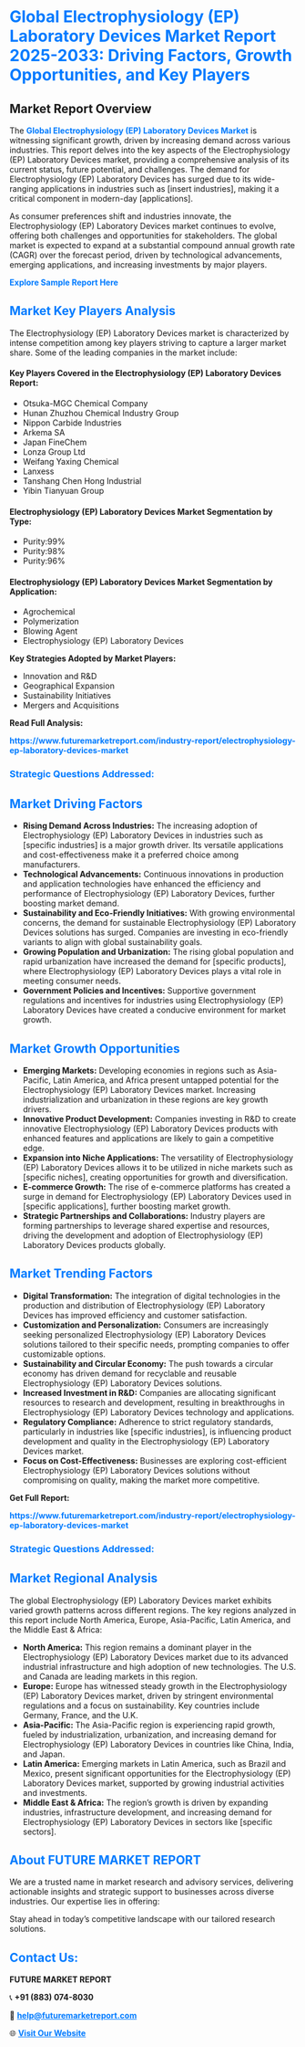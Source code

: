 <h1 style="color: #007BFF;">Global Electrophysiology (EP) Laboratory Devices Market Report 2025-2033: Driving Factors, Growth Opportunities, and Key Players</h1>

<section id="overview">
<h2>Market Report Overview</h2>
<p>The <a href="https://www.futuremarketreport.com/industry-report/electrophysiology-ep-laboratory-devices-market" style="color: #007BFF; text-decoration: none;"><strong>Global Electrophysiology (EP) Laboratory Devices Market</strong></a> is witnessing significant growth, driven by increasing demand across various industries. This report delves into the key aspects of the Electrophysiology (EP) Laboratory Devices market, providing a comprehensive analysis of its current status, future potential, and challenges. The demand for Electrophysiology (EP) Laboratory Devices has surged due to its wide-ranging applications in industries such as [insert industries], making it a critical component in modern-day [applications].</p>
<p>As consumer preferences shift and industries innovate, the Electrophysiology (EP) Laboratory Devices market continues to evolve, offering both challenges and opportunities for stakeholders. The global market is expected to expand at a substantial compound annual growth rate (CAGR) over the forecast period, driven by technological advancements, emerging applications, and increasing investments by major players.</p>
</section>

<section id="overview">
<p><a href="https://www.futuremarketreport.com/request-sample/reportId=125354" style="color: #007BFF; text-decoration: none;"><strong>Explore Sample Report Here</strong></a></p>
</section>

<section id="key-players">
<h2 style="color: #007BFF;">Market Key Players Analysis</h2>
<p>The Electrophysiology (EP) Laboratory Devices market is characterized by intense competition among key players striving to capture a larger market share. Some of the leading companies in the market include:</p>
<h4>Key Players Covered in the Electrophysiology (EP) Laboratory Devices Report:</h4>
<ul><li>Otsuka-MGC Chemical Company</li><li>Hunan Zhuzhou Chemical Industry Group</li><li>Nippon Carbide Industries</li><li>Arkema SA</li><li>Japan FineChem</li><li>Lonza Group Ltd</li><li>Weifang Yaxing Chemical</li><li>Lanxess</li><li>Tanshang Chen Hong Industrial</li><li>Yibin Tianyuan Group</li></ul>
<h4>Electrophysiology (EP) Laboratory Devices Market Segmentation by Type:</h4>
<ul><li>Purity:99%</li><li>Purity:98%</li><li>Purity:96%</li></ul>

<h4>Electrophysiology (EP) Laboratory Devices Market Segmentation by Application:</h4>
<ul><li>Agrochemical</li><li>Polymerization</li><li>Blowing Agent</li><li>Electrophysiology (EP) Laboratory Devices</li></ul>
<p><strong>Key Strategies Adopted by Market Players:</strong></p>
<ul>
<li>Innovation and R&D</li>
<li>Geographical Expansion</li>
<li>Sustainability Initiatives</li>
<li>Mergers and Acquisitions</li>
</ul>
</section>

<section>
<p><strong>Read Full Analysis: </strong></p><a href="https://www.futuremarketreport.com/industry-report/electrophysiology-ep-laboratory-devices-market" style="color: #007BFF; text-decoration: none;"><strong>https://www.futuremarketreport.com/industry-report/electrophysiology-ep-laboratory-devices-market</strong></a>
<h3 style="color: #007BFF;">Strategic Questions Addressed:</h3>
</section>

<section id="driving-factors">
<h2 style="color: #007BFF;">Market Driving Factors</h2>
<ul>
<li><strong>Rising Demand Across Industries:</strong> The increasing adoption of Electrophysiology (EP) Laboratory Devices in industries such as [specific industries] is a major growth driver. Its versatile applications and cost-effectiveness make it a preferred choice among manufacturers.</li>
<li><strong>Technological Advancements:</strong> Continuous innovations in production and application technologies have enhanced the efficiency and performance of Electrophysiology (EP) Laboratory Devices, further boosting market demand.</li>
<li><strong>Sustainability and Eco-Friendly Initiatives:</strong> With growing environmental concerns, the demand for sustainable Electrophysiology (EP) Laboratory Devices solutions has surged. Companies are investing in eco-friendly variants to align with global sustainability goals.</li>
<li><strong>Growing Population and Urbanization:</strong> The rising global population and rapid urbanization have increased the demand for [specific products], where Electrophysiology (EP) Laboratory Devices plays a vital role in meeting consumer needs.</li>
<li><strong>Government Policies and Incentives:</strong> Supportive government regulations and incentives for industries using Electrophysiology (EP) Laboratory Devices have created a conducive environment for market growth.</li>
</ul>
</section>

<section id="growth-opportunities">
<h2 style="color: #007BFF;">Market Growth Opportunities</h2>
<ul>
<li><strong>Emerging Markets:</strong> Developing economies in regions such as Asia-Pacific, Latin America, and Africa present untapped potential for the Electrophysiology (EP) Laboratory Devices market. Increasing industrialization and urbanization in these regions are key growth drivers.</li>
<li><strong>Innovative Product Development:</strong> Companies investing in R&D to create innovative Electrophysiology (EP) Laboratory Devices products with enhanced features and applications are likely to gain a competitive edge.</li>
<li><strong>Expansion into Niche Applications:</strong> The versatility of Electrophysiology (EP) Laboratory Devices allows it to be utilized in niche markets such as [specific niches], creating opportunities for growth and diversification.</li>
<li><strong>E-commerce Growth:</strong> The rise of e-commerce platforms has created a surge in demand for Electrophysiology (EP) Laboratory Devices used in [specific applications], further boosting market growth.</li>
<li><strong>Strategic Partnerships and Collaborations:</strong> Industry players are forming partnerships to leverage shared expertise and resources, driving the development and adoption of Electrophysiology (EP) Laboratory Devices products globally.</li>
</ul>
</section>

<section id="trending-factors">
<h2 style="color: #007BFF;">Market Trending Factors</h2>
<ul>
<li><strong>Digital Transformation:</strong> The integration of digital technologies in the production and distribution of Electrophysiology (EP) Laboratory Devices has improved efficiency and customer satisfaction.</li>
<li><strong>Customization and Personalization:</strong> Consumers are increasingly seeking personalized Electrophysiology (EP) Laboratory Devices solutions tailored to their specific needs, prompting companies to offer customizable options.</li>
<li><strong>Sustainability and Circular Economy:</strong> The push towards a circular economy has driven demand for recyclable and reusable Electrophysiology (EP) Laboratory Devices solutions.</li>
<li><strong>Increased Investment in R&D:</strong> Companies are allocating significant resources to research and development, resulting in breakthroughs in Electrophysiology (EP) Laboratory Devices technology and applications.</li>
<li><strong>Regulatory Compliance:</strong> Adherence to strict regulatory standards, particularly in industries like [specific industries], is influencing product development and quality in the Electrophysiology (EP) Laboratory Devices market.</li>
<li><strong>Focus on Cost-Effectiveness:</strong> Businesses are exploring cost-efficient Electrophysiology (EP) Laboratory Devices solutions without compromising on quality, making the market more competitive.</li>
</ul>
</section>

<section>
<p><strong>Get Full Report: </strong></p><a href="https://www.futuremarketreport.com/industry-report/electrophysiology-ep-laboratory-devices-market" style="color: #007BFF; text-decoration: none;"><strong>https://www.futuremarketreport.com/industry-report/electrophysiology-ep-laboratory-devices-market</strong></a>
<h3 style="color: #007BFF;">Strategic Questions Addressed:</h3>
</section>


<section id="regional-analysis">
<h2 style="color: #007BFF;">Market Regional Analysis</h2>
<p>The global Electrophysiology (EP) Laboratory Devices market exhibits varied growth patterns across different regions. The key regions analyzed in this report include North America, Europe, Asia-Pacific, Latin America, and the Middle East & Africa:</p>
<ul>
<li><strong>North America:</strong> This region remains a dominant player in the Electrophysiology (EP) Laboratory Devices market due to its advanced industrial infrastructure and high adoption of new technologies. The U.S. and Canada are leading markets in this region.</li>
<li><strong>Europe:</strong> Europe has witnessed steady growth in the Electrophysiology (EP) Laboratory Devices market, driven by stringent environmental regulations and a focus on sustainability. Key countries include Germany, France, and the U.K.</li>
<li><strong>Asia-Pacific:</strong> The Asia-Pacific region is experiencing rapid growth, fueled by industrialization, urbanization, and increasing demand for Electrophysiology (EP) Laboratory Devices in countries like China, India, and Japan.</li>
<li><strong>Latin America:</strong> Emerging markets in Latin America, such as Brazil and Mexico, present significant opportunities for the Electrophysiology (EP) Laboratory Devices market, supported by growing industrial activities and investments.</li>
<li><strong>Middle East & Africa:</strong> The region’s growth is driven by expanding industries, infrastructure development, and increasing demand for Electrophysiology (EP) Laboratory Devices in sectors like [specific sectors].</li>
</ul>
</section>

<footer>
<h2 style="color: #007BFF;">About FUTURE MARKET REPORT</h2>
<p>We are a trusted name in market research and advisory services, delivering actionable insights and strategic support to businesses across diverse industries. Our expertise lies in offering:</p>

<p>Stay ahead in today’s competitive landscape with our tailored research solutions.</p>

<h2 style="color: #007BFF;">Contact Us:</h2>
<p><strong>FUTURE MARKET REPORT</strong></p>
<p>📞 <strong>+91 (883) 074-8030</strong></p>
<p>📧 <strong><a href="mailto:help@futuremarketreport.com" style="color: #007BFF;">help@futuremarketreport.com</a></strong></p>
<p>🌐 <strong><a href="https://www.futuremarketreport.com/" style="color: #007BFF;">Visit Our Website</a></strong></p>
</footer>